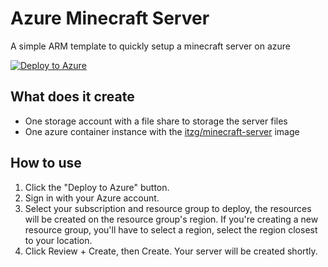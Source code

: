 # Azure Minecraft Server

A simple ARM template to quickly setup a minecraft server on azure

[![Deploy to Azure](https://aka.ms/deploytoazurebutton)](https://portal.azure.com/#create/Microsoft.Template/uri/https%3A%2F%2Fraw.githubusercontent.com%2Fdanspark%2Fazure-minecraft-server%2Fmaster%2Ftemplates%2Fitzg-minecraft-server.json)

## What does it create

- One storage account with a file share to storage the server files
- One azure container instance with the [itzg/minecraft-server]([https://link](https://hub.docker.com/r/itzg/minecraft-server)) image

## How to use

1. Click the "Deploy to Azure" button.
2. Sign in with your Azure account.
3. Select your subscription and resource group to deploy, the resources will be created on the resource group's region. If you're creating a new resource group, you'll have to select a region, select the region closest to your location.
4. Click Review + Create, then Create. Your server will be created shortly.
